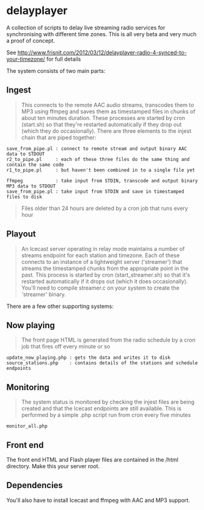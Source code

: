 delayplayer
===========

A collection of scripts to delay live streaming radio services for synchronising with different time zones. This is all very beta and very much a proof of concept.

See http://www.frisnit.com/2012/03/12/delayplayer-radio-4-synced-to-your-timezone/ for full details

The system consists of two main parts:

Ingest
------
> This connects to the remote AAC audio streams, transcodes them to MP3 using ffmpeg and saves them as timestamped files in chunks of about ten minutes duration. These processes are started by cron (start.sh) so that they're restarted automatically if they drop out (which they do occasionally). There are three elements to the injest chain that are piped together:

    save_from_pipe.pl : connect to remote stream and output binary AAC data to STDOUT
    r2_to_pipe.pl     : each of these three files do the same thing and contain the same code
    r1_to_pipe.pl     : but haven't been combined in to a single file yet
    
    ffmpeg            : take input from STDIN, transcode and output binary MP3 data to STDOUT
    save_from_pipe.pl : take input from STDIN and save in timestamped files to disk

> Files older than 24 hours are deleted by a cron job that runs every hour

Playout
-------
> An Icecast server operating in relay mode maintains a number of streams endpoint for each station and timezone. Each of these connects to an instance of a lightweight server ('streamer') that streams the timestamped chunks from the appropriate point in the past. This process is started by cron (start_streamer.sh) so that it's restarted automatically if it drops out (which it does occasionally). You'll need to compile streamer.c on your system to create the 'streamer' binary.



There are a few other supporting systems:

Now playing
-----------
> The front page HTML is generated from the radio schedule by a cron job that fires off every minute or so

    update_now_playing.php : gets the data and writes it to disk
    source_stations.php    : contains details of the stations and schedule endpoints

Monitoring
----------
> The system status is monitored by checking the injest files are being created and that the Icecast endpoints are still available. This is performed by a simple .php script run from cron every five minutes

    monitor_all.php


Front end
---------
The front end HTML and Flash player files are contained in the /html directory. Make this your server root.

Dependencies
------------
You'll also have to install Icecast and ffmpeg with AAC and MP3 support.
    
  

